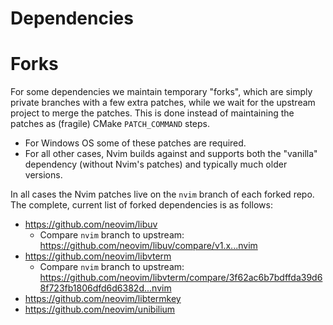 Dependencies
============

Forks
=====

For some dependencies we maintain temporary "forks", which are simply private branches with a few extra patches, while we wait for the upstream project to merge the patches. This is done instead of maintaining the patches as (fragile) CMake `PATCH_COMMAND` steps.

* For Windows OS some of these patches are required. 
* For all other cases, Nvim builds against and supports both the "vanilla" dependency (without Nvim's patches) and typically much older versions.

In all cases the Nvim patches live on the `nvim` branch of each forked repo. The complete, current list of forked dependencies is as follows:

* https://github.com/neovim/libuv
	* Compare `nvim` branch to upstream: https://github.com/neovim/libuv/compare/v1.x...nvim
* https://github.com/neovim/libvterm
	* Compare `nvim` branch to upstream: https://github.com/neovim/libvterm/compare/3f62ac6b7bdffda39d68f723fb1806dfd6d6382d...nvim
* https://github.com/neovim/libtermkey
* https://github.com/neovim/unibilium

